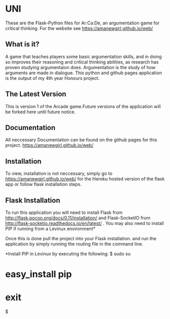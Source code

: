 # UNI
These are the Flask-Python files for Ar:Ca:De, an argumentation game for critical thinking. For the website see https://amanewgirl.github.io/web/ 

What is it?
----------
A game that teaches players some basic argumentation skills, and in doing so improves their reasoning and critical thinking abilities, as research has proven studying argumentaion does.
Argumentation is the study of how arguments are made in dialogue. 
This python and github pages application is the output of my 4th year Honours project.

The Latest Version
------------------
This is version 1 of the Arcade game.Future versions of the application will be forked here  until future notice.

Documentation
-------------
All neccessary Documentation can be found on the github pages for this project.
https://amanewgirl.github.io/web/

Installation
------------
To view, installation is not neccessary, simply go to https://amanewgirl.github.io/web/  for the Heroku hosted version of the flask app or follow flask installation steps.

Flask Installation
-------------------
To run this application you will need to install Flask from http://flask.pocoo.org/docs/0.11/installation/ 
and Flask-SocketIO from http://flask-socketio.readthedocs.io/en/latest/ .
You may also need to install PIP if running from a Levinux environment* 

Once this is done pull the project into your Flask installation. 
and run the application by simply running the routing file in the command line.



*Install PIP in Levinux by executing the following:
 $ sudo su
 # easy_install pip
 # exit
 $




